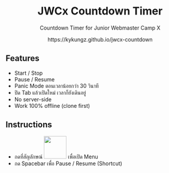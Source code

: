 <center>
  <h1>JWCx Countdown Timer</h1>

  <p>Countdown Timer for Junior Webmaster Camp X</p>

  <p>https://kykungz.github.io/jwcx-countdown</p>
</center>

## Features
- Start / Stop
- Pause / Resume
- Panic Mode ตอนเวลาน้อยกว่า 30 วินาที
- ปิด Tab แล้วเปิดใหม่ เวลาก็ยังเดินอยู่
- No server-side
- Work 100% offline (clone first)

## Instructions
- กดที่สัญลักษณ์ <img height="60" src="./assets/img/setting.png"> เพื่อเปิด Menu
- กด Spacebar เพื่อ Pause / Resume (Shortcut)
